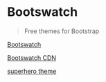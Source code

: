 # Bootswatch

> Free themes for Bootstrap 

[Bootswatch ](https://bootswatch.com/)

[Bootswatch CDN](https://www.bootstrapcdn.com/bootswatch/)

[superhero theme](https://maxcdn.bootstrapcdn.com/bootswatch/3.3.7/superhero/bootstrap.min.css)

<!-- SRI -->
<link href="https://maxcdn.bootstrapcdn.com/bootswatch/3.3.7/superhero/bootstrap.min.css" rel="stylesheet" integrity="sha384-Xqcy5ttufkC3rBa8EdiAyA1VgOGrmel2Y+wxm4K3kI3fcjTWlDWrlnxyD6hOi3PF" crossorigin="anonymous">












